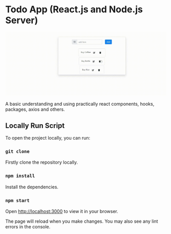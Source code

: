 # Todo App (React.js and Node.js Server)
![](todo-app.gif)

A basic understanding and using practically react components, hooks, packages, axios and others.

## Locally Run Script

To open the project locally, you can run:

### `git clone`

Firstly clone the repository locally.

### `npm install`

Install the dependencies.

### `npm start`

Open [http://localhost:3000](http://localhost:3000) to view it in your browser.

The page will reload when you make changes.
You may also see any lint errors in the console.


